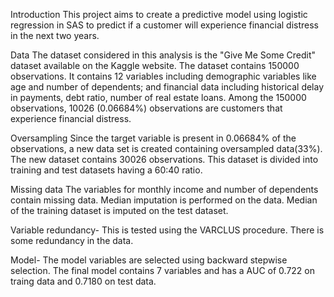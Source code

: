 Introduction
This project aims to create a predictive model using logistic regression in SAS to predict if a customer will experience financial distress in the next two years.

Data
The dataset considered in this analysis is the "Give Me Some Credit" dataset available on the Kaggle website. The dataset contains 150000 observations. It contains 12 variables including demographic variables like age and number of dependents; and financial data including historical delay in payments, debt ratio, number of real estate loans.
Among the 150000 observations, 10026 (0.06684%) observations are customers that experience financial distress.

Oversampling
Since the target variable is present in 0.06684% of the observations, a new data set is created containing oversampled data(33%). The new dataset contains 30026 observations. This dataset is divided into training and test datasets having a 60:40 ratio.

Missing data
The variables for monthly income and number of dependents contain missing data. Median imputation is performed on the data. Median of the training dataset is imputed on the test dataset.

Variable redundancy-
This is tested using the VARCLUS procedure. There is some redundancy in the data.

Model-
The model variables are selected using backward stepwise selection. The final model contains 7 variables and has a AUC of 0.722 on traing data and 0.7180 on test data.












